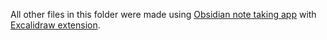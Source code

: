 All other files in this folder were made using <a href="https://obsidian.md/">Obsidian note taking app</a> with <a href="https://github.com/zsviczian/obsidian-excalidraw-plugin">Excalidraw extension</a>.